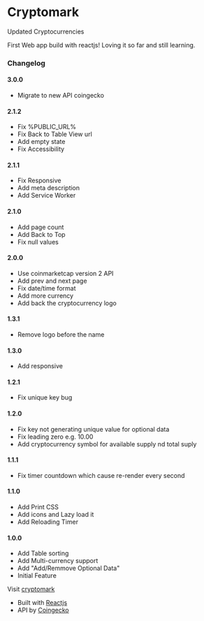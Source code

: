 # Cryptomark

Updated Cryptocurrencies

First Web app build with reactjs! Loving it so far and still learning.

### Changelog

#### 3.0.0

- Migrate to new API coingecko

#### 2.1.2

- Fix %PUBLIC_URL%
- Fix Back to Table View url
- Add empty state
- Fix Accessibility

#### 2.1.1

- Fix Responsive
- Add meta description
- Add Service Worker

#### 2.1.0

- Add page count
- Add Back to Top
- Fix null values

#### 2.0.0

- Use coinmarketcap version 2 API
- Add prev and next page
- Fix date/time format
- Add more currency
- Add back the cryptocurrency logo

#### 1.3.1

- Remove logo before the name

#### 1.3.0

- Add responsive

#### 1.2.1

- Fix unique key bug

#### 1.2.0

- Fix key not generating unique value for optional data
- Fix leading zero e.g. 10.00
- Add cryptocurrency symbol for available supply nd total suply

#### 1.1.1

- Fix timer countdown which cause re-render every second

#### 1.1.0

- Add Print CSS
- Add icons and Lazy load it
- Add Reloading Timer

#### 1.0.0

- Add Table sorting
- Add Multi-currency support
- Add "Add/Remmove Optional Data"
- Initial Feature

Visit [cryptomark](http://markanthonyuy.com/cryptomark/)

- Built with [Reactjs](https://facebook.github.io/react/)
- API by [Coingecko](https://www.coingecko.com/en/api)
